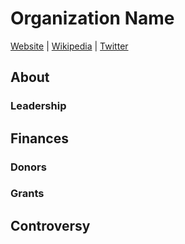 # Organization Name

[Website]() | [Wikipedia]() |  [Twitter]()

## About

### Leadership

## Finances

### Donors




### Grants


## Controversy

